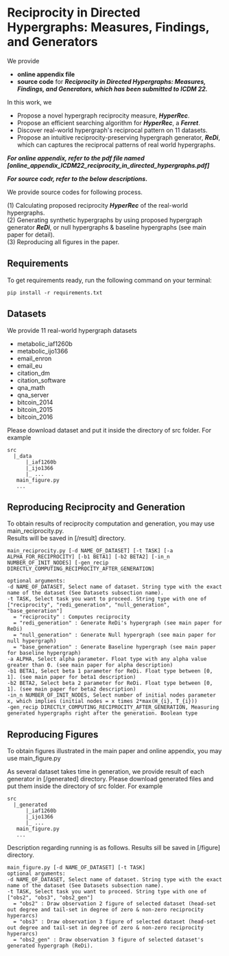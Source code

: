 # Reciprocity in Directed Hypergraphs: Measures, Findings, and Generators

We provide 
- **online appendix file**
- **source code**
for ***Reciprocity in Directed Hypergraphs: Measures, Findings, and Generators, which has been submitted to ICDM 22.***

In this work, we
- Propose a novel hypergraph reciprocity measure, ***HyperRec***.
- Propose an efficient searching algorithm for ***HyperRec***, a ***Ferret***.
- Discover real-world hypergraph's reciprocal pattern on 11 datasets.
- Propose an intuitive reciprocity-preserving hypergraph generator, ***ReDi***, which can captures the reciprocal patterns of real world hypergraphs.

***For online appendix, refer to the pdf file named [online_appendix_ICDM22_reciprocity_in_directed_hypergraphs.pdf]***

***For source codr, refer to the below descriptions.***

We provide source codes for following process. 

(1) Calculating proposed reciprocity ***HyperRec*** of the real-world hypergraphs.  
(2) Generating synthetic hypergraphs by using proposed hypergraph generator ***ReDi***, or null hypergraphs & baseline hypergraphs (see main paper for detail).  
(3) Reproducing all figures in the paper.    

## Requirements

To get requirements ready, run the following command on your terminal:
```
pip install -r requirements.txt
```

## Datasets

We provide 11 real-world hypergraph datasets
- metabolic_iaf1260b
- metabolic_ijo1366
- email_enron
- email_eu
- citation_dm
- citation_software
- qna_math
- qna_server
- bitcoin_2014
- bitcoin_2015
- bitcoin_2016

Please download dataset and put it inside the directory of src folder. For example
```
src
  |_data 
      |_iaf1260b
      |_ijo1366
      |_ ...
   main_figure.py
   ...
```

## Reproducing Reciprocity and Generation

To obtain results of reciprocity computation and generation, you may use main_reciprocity.py.  
Results will be saved in [/result] directory.

```
main_reciprocity.py [-d NAME_OF_DATASET] [-t TASK] [-a ALPHA_FOR_RECIPROCITY] [-b1 BETA1] [-b2 BETA2] [-in_n NUMBER_OF_INIT_NODES] [-gen_recip DIRECTLY_COMPUTING_RECIPROCITY_AFTER_GENERATION]

optional arguments:
-d NAME_OF_DATASET, Select name of dataset. String type with the exact name of the dataset (See Datasets subsection name).
-t TASK, Select task you want to proceed. String type with one of ["reciprocity", "redi_generation", "null_generation", "base_generation"]
  = "reciprocity" : Computes reciprocity
  = "redi_generation" : Generate ReDi's hypergraph (see main paper for ReDi)
  = "null_generation" : Generate Null hypergraph (see main paper for null hypergraph)
  = "base_generation" : Generate Baseline hypergraph (see main paper for baseline hypergraph)
-a ALPHA, Select alpha parameter. Float type with any alpha value greater than 0. (see main paper for alpha description)
-b1 BETA1, Select beta 1 parameter for ReDi. Float type between [0, 1]. (see main paper for beta1 description)
-b2 BETA2, Select beta 2 parameter for ReDi. Float type between [0, 1]. (see main paper for beta2 description)
-in_n NUMBER_OF_INIT_NODES, Select number of initial nodes parameter x, which implies (initial nodes = x times 2*max(H_{i}, T_{i}))
-gen_recip DIRECTLY_COMPUTING_RECIPROCITY_AFTER_GENERATION, Measuring generated hypergraphs right after the generation. Boolean type 
```

## Reproducing Figures

To obtain figures illustrated in the main paper and online appendix, you may use main_figure.py

As several dataset takes time in generation, we provide result of each generator in [/generated] directory.
Please download generated files and put them inside the directory of src folder. For example
```
src
  |_generated
      |_iaf1260b
      |_ijo1366
      |_ ...
   main_figure.py
   ...
```

Description regarding running is as follows.
Results sill be saved in [/figure] directory.

```
main_figure.py [-d NAME_OF_DATASET] [-t TASK] 
optional arguments:
-d NAME_OF_DATASET, Select name of dataset. String type with the exact name of the dataset (See Datasets subsection name).
-t TASK, Select task you want to proceed. String type with one of ["obs2", "obs3", "obs2_gen"]
  = "obs2" : Draw observation 2 figure of selected dataset (head-set out degree and tail-set in degree of zero & non-zero reciprocity hyperarcs)
  = "obs3" : Draw observation 3 figure of selected dataset (head-set out degree and tail-set in degree of zero & non-zero reciprocity hyperarcs)
  = "obs2_gen" : Draw observation 3 figure of selected dataset's generated hypergraph (ReDi).
```
